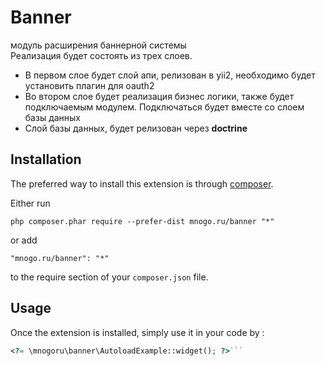 Banner 
================
модуль расширения баннерной системы
<br>
Реализация будет состоять из трех слоев.
<ul>
    <li>В первом слое будет слой апи, релизован в yii2, 
    необходимо будет установить плагин для oauth2 
    </li>
    <li>Во втором слое будет реализация бизнес логики,
    также будет подключаемым модулем. Подключаться будет
    вместе со слоем базы данных
    </li>
    <li>Слой базы данных, будет релизован через <b>doctrine</b>
    </li>
</ul>

Installation
------------

The preferred way to install this extension is through [composer](http://getcomposer.org/download/).

Either run

```
php composer.phar require --prefer-dist mnogo.ru/banner "*"
```

or add

```
"mnogo.ru/banner": "*"
```

to the require section of your `composer.json` file.


Usage
-----

Once the extension is installed, simply use it in your code by  :

```php
<?= \mnogoru\banner\AutoloadExample::widget(); ?>```